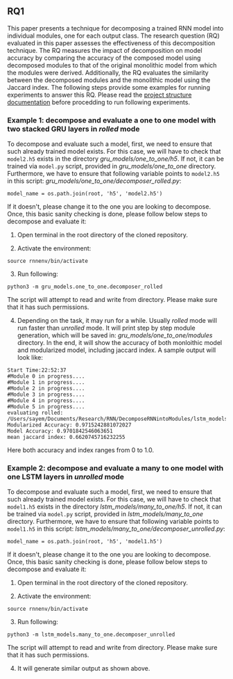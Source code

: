 ## RQ1
This paper presents a technique for decomposing a trained RNN model into individual modules, one for each output class. The research question (RQ) evaluated in this paper assesses the effectiveness of this decomposition technique. The RQ measures the impact of decomposition on model accuracy by comparing the accuracy of the composed model using decomposed modules to that of the original monolithic model from which the modules were derived. Additionally, the RQ evaluates the similarity between the decomposed modules and the monolithic model using the Jaccard index. The following steps provide some examples for running experiments to answer this RQ. Please read the [project structure documentation](/tutorial/structure.md) before procedding to run following experiments.

### Example 1: decompose and evaluate a one to one model with two stacked GRU layers in *rolled* mode
To decompose and evaluate such a model, first, we need to ensure that such already trained model exists. For this case, we will have to check that `model2.h5` exists in the directory *gru_models/one_to_one/h5*. If not, it can be trained via `model.py` script, provided in *gru_models/one_to_one* directory. Furthermore, we have to ensure that following variable points to `model2.h5` in this script: *gru_models/one_to_one/decomposer_rolled.py*:
```
model_name = os.path.join(root, 'h5', 'model2.h5')
```
If it doesn't, please change it to the one you are looking to decompose. Once, this basic sanity checking is done, please follow below steps to decompose and evaluate it:

1. Open terminal in the root directory of the cloned repository. 

2. Activate the environment:
```
source rnnenv/bin/activate
```
3. Run following:
```
python3 -m gru_models.one_to_one.decomposer_rolled
```
The script will attempt to read and write from directory. Please make sure that it has such permissions. 

4. Depending on the task, it may run for a while. Usually *rolled* mode will run faster than *unrolled* mode. It will print step by step module generation, which will be saved in: *gru_models/one_to_one/modules* directory. In the end, it will show the accuracy of both monloithic model and modularized model, including jaccard index. A sample output will look like: 
```
Start Time:22:52:37
#Module 0 in progress....
#Module 1 in progress....
#Module 2 in progress....
#Module 3 in progress....
#Module 4 in progress....
#Module 5 in progress....
evaluating rolled: /Users/sayem/Documents/Research/RNN/DecomposeRNNintoModules/lstm_models/one_to_one/h5/model1.h5
Modularized Accuracy: 0.9715242881072027
Model Accuracy: 0.9701842546063651
mean jaccard index: 0.6620745716232255
```
Here both accuracy and index ranges from 0 to 1.0.

### Example 2: decompose and evaluate a many to one model with one LSTM layers in *unrolled* mode
To decompose and evaluate such a model, first, we need to ensure that such already trained model exists. For this case, we will have to check that `model1.h5` exists in the directory *lstm_models/many_to_one/h5*. If not, it can be trained via `model.py` script, provided in *lstm_models/many_to_one* directory. Furthermore, we have to ensure that following variable points to `model1.h5` in this script: *lstm_models/many_to_one/decomposer_unrolled.py*:
```
model_name = os.path.join(root, 'h5', 'model1.h5')
```
If it doesn't, please change it to the one you are looking to decompose. Once, this basic sanity checking is done, please follow below steps to decompose and evaluate it:

1. Open terminal in the root directory of the cloned repository. 

2. Activate the environment:
```
source rnnenv/bin/activate
```
3. Run following:
```
python3 -m lstm_models.many_to_one.decomposer_unrolled
```
The script will attempt to read and write from directory. Please make sure that it has such permissions. 

4. It will generate similar output as shown above.
